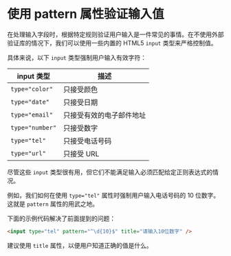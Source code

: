 # 使用 pattern 属性验证输入值

在处理输入字段时，根据特定规则验证用户输入是一件常见的事情。在不使用外部验证库的情况下，我们可以使用一些内置的 HTML5 `input` 类型来严格控制值。

具体来说，以下 `input` 类型强制用户输入有效字符：

| input 类型 | 描述 |
| --- | --- |
| `type="color"` | 只接受颜色 |
| `type="date"` | 只接受日期 |
| `type="email"` | 只接受有效的电子邮件地址 |
| `type="number"` | 只接受数字 |
| `type="tel"` | 只接受电话号码 |
| `type="url"` | 只接受 URL |

尽管这些 `input` 类型很有用，但它们不能满足输入必须匹配给定正则表达式的情况。

例如，我们如何在使用 `type="tel"` 属性时强制用户输入电话号码的 10 位数字。这就是 `pattern` 属性的用武之地。

下面的示例代码解决了前面提到的问题：

```html
<input type="tel" pattern="^\d{10}$" title="请输入10位数字" />
```

建议使用 `title` 属性，以便用户知道正确的值是什么。
